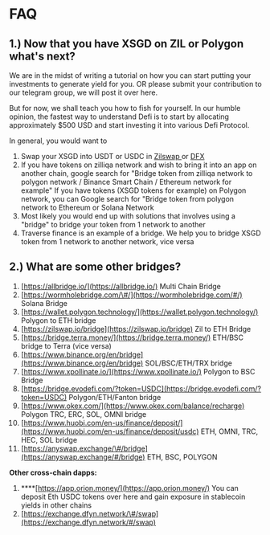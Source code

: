 # FAQ

## 1.\) Now that you have XSGD on ZIL or Polygon what's next? 

We are in the midst of writing a tutorial on how you can start putting your investments to generate yield for you. OR please submit your contribution to our telegram group, we will post it over here. 

But for now, we shall teach you how to fish for yourself. In our humble opinion, the fastest way to understand Defi is to start by allocating approximately $500 USD and start investing it into various Defi Protocol.

In general, you would want to 

1. Swap your XSGD into USDT or USDC in [Zilswap ](https://zilswap.io/)or [DFX](https://dfx.finance/) 
2. If you have tokens on zilliqa network and wish to bring it into an app on another chain, google search for "Bridge token from zilliqa network to polygon network / Binance Smart Chain / Ethereum network for example"   If you have tokens \(XSGD tokens for example\) on Polygon network, you can Google search for "Bridge token from polygon network to Ethereum or Solana Network 
3. Most likely you would end up with solutions that involves using a "bridge" to bridge your token from 1 network to another 
4. Traverse finance is an example of a bridge. We help you to bridge XSGD token from 1 network to another network, vice versa

## 2.\) What are some other bridges?

1. [https://allbridge.io/](https://allbridge.io/)  Multi Chain Bridge 
2. [https://wormholebridge.com/\#/](https://wormholebridge.com/#/) Solana Bridge 
3. [https://wallet.polygon.technology/](https://wallet.polygon.technology/) Polygon to ETH bridge
4. [https://zilswap.io/bridge](https://zilswap.io/bridge) Zil to ETH Bridge 
5. [https://bridge.terra.money/](https://bridge.terra.money/) ETH/BSC bridge to Terra \(vice versa\)
6. [https://www.binance.org/en/bridge](https://www.binance.org/en/bridge) SOL/BSC/ETH/TRX bridge 
7. [https://www.xpollinate.io/](https://www.xpollinate.io/) Polygon to BSC Bridge 
8. [https://bridge.evodefi.com/?token=USDC](https://bridge.evodefi.com/?token=USDC) Polygon/ETH/Fanton bridge
9. [https://www.okex.com/](https://www.okex.com/balance/recharge)  Polygon  TRC, ERC, SOL, OMNI bridge 
10. [https://www.huobi.com/en-us/finance/deposit/](https://www.huobi.com/en-us/finance/deposit/usdc) ETH, OMNI, TRC, HEC, SOL bridge 
11. [https://anyswap.exchange/\#/bridge](https://anyswap.exchange/#/bridge) ETH, BSC, POLYGON

**Other cross-chain dapps:**

1. \*\*\*\*[https://app.orion.money/](https://app.orion.money/) You can deposit Eth USDC tokens over here and gain exposure in stablecoin yields in other chains 
2. [https://exchange.dfyn.network/\#/swap](https://exchange.dfyn.network/#/swap) 











 



